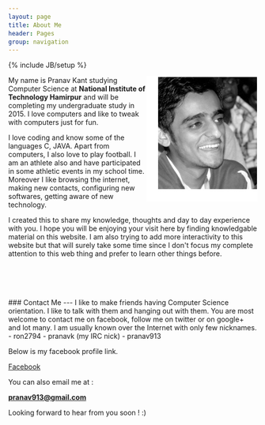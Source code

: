 ```yaml
---
layout: page
title: About Me 
header: Pages
group: navigation
---
```

{% include JB/setup %}

<p>
	<img src="me.jpg" align="right">
</p>

My name is Pranav Kant studying Computer Science at **National Institute of Technology Hamirpur** and will be completing my undergraduate study in 2015. I love computers and like to tweak with computers just for fun.

I love coding and know some of the languages C, JAVA. Apart from computers, I also love to play football. I am an athlete also and have participated in some athletic events in my school time. Moreover I like browsing the internet, making new contacts, configuring new softwares, getting aware of new technology.

I created this to share my knowledge, thoughts and day to day experience with you. I hope you will be enjoying your visit here by finding knowledgable material on this website. I am also trying to add more interactivity to this website but that will surely take some time since I don't focus my complete attention to this web thing and prefer to learn other things before.
   
<br />
<br />
   
<br />
<br />
### Contact Me
---
I like to make friends having Computer Science orientation. I like to talk with them and hanging out with them. You are most welcome to contact me on facebook, follow me on twitter or on google+ and lot many. I am usually known over the Internet with only few nicknames.
- ron2794
- pranavk (my IRC nick)
- pranav913

Below is my facebook profile link.

[Facebook](http://www.facebook.com/pranav913)

You can also email me at :

**pranav913@gmail.com**

Looking forward to hear from you soon ! :)

